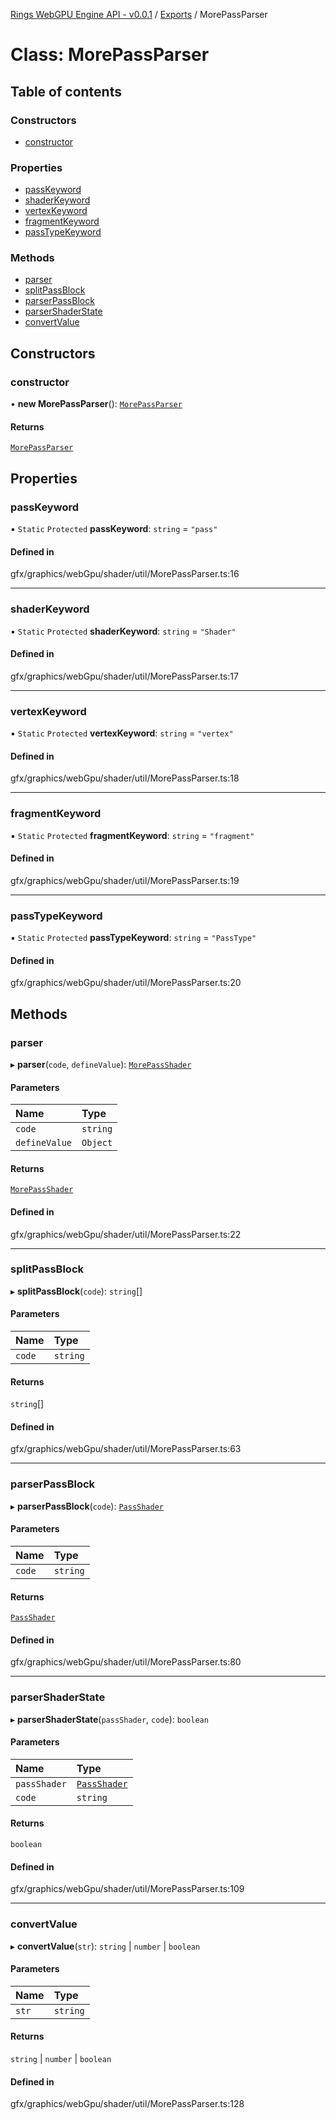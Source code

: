 [Rings WebGPU Engine API - v0.0.1](../README.md) / [Exports](../modules.md) / MorePassParser

# Class: MorePassParser

## Table of contents

### Constructors

- [constructor](MorePassParser.md#constructor)

### Properties

- [passKeyword](MorePassParser.md#passkeyword)
- [shaderKeyword](MorePassParser.md#shaderkeyword)
- [vertexKeyword](MorePassParser.md#vertexkeyword)
- [fragmentKeyword](MorePassParser.md#fragmentkeyword)
- [passTypeKeyword](MorePassParser.md#passtypekeyword)

### Methods

- [parser](MorePassParser.md#parser)
- [splitPassBlock](MorePassParser.md#splitpassblock)
- [parserPassBlock](MorePassParser.md#parserpassblock)
- [parserShaderState](MorePassParser.md#parsershaderstate)
- [convertValue](MorePassParser.md#convertvalue)

## Constructors

### constructor

• **new MorePassParser**(): [`MorePassParser`](MorePassParser.md)

#### Returns

[`MorePassParser`](MorePassParser.md)

## Properties

### passKeyword

▪ `Static` `Protected` **passKeyword**: `string` = `"pass"`

#### Defined in

gfx/graphics/webGpu/shader/util/MorePassParser.ts:16

___

### shaderKeyword

▪ `Static` `Protected` **shaderKeyword**: `string` = `"Shader"`

#### Defined in

gfx/graphics/webGpu/shader/util/MorePassParser.ts:17

___

### vertexKeyword

▪ `Static` `Protected` **vertexKeyword**: `string` = `"vertex"`

#### Defined in

gfx/graphics/webGpu/shader/util/MorePassParser.ts:18

___

### fragmentKeyword

▪ `Static` `Protected` **fragmentKeyword**: `string` = `"fragment"`

#### Defined in

gfx/graphics/webGpu/shader/util/MorePassParser.ts:19

___

### passTypeKeyword

▪ `Static` `Protected` **passTypeKeyword**: `string` = `"PassType"`

#### Defined in

gfx/graphics/webGpu/shader/util/MorePassParser.ts:20

## Methods

### parser

▸ **parser**(`code`, `defineValue`): [`MorePassShader`](MorePassShader.md)

#### Parameters

| Name | Type |
| :------ | :------ |
| `code` | `string` |
| `defineValue` | `Object` |

#### Returns

[`MorePassShader`](MorePassShader.md)

#### Defined in

gfx/graphics/webGpu/shader/util/MorePassParser.ts:22

___

### splitPassBlock

▸ **splitPassBlock**(`code`): `string`[]

#### Parameters

| Name | Type |
| :------ | :------ |
| `code` | `string` |

#### Returns

`string`[]

#### Defined in

gfx/graphics/webGpu/shader/util/MorePassParser.ts:63

___

### parserPassBlock

▸ **parserPassBlock**(`code`): [`PassShader`](PassShader.md)

#### Parameters

| Name | Type |
| :------ | :------ |
| `code` | `string` |

#### Returns

[`PassShader`](PassShader.md)

#### Defined in

gfx/graphics/webGpu/shader/util/MorePassParser.ts:80

___

### parserShaderState

▸ **parserShaderState**(`passShader`, `code`): `boolean`

#### Parameters

| Name | Type |
| :------ | :------ |
| `passShader` | [`PassShader`](PassShader.md) |
| `code` | `string` |

#### Returns

`boolean`

#### Defined in

gfx/graphics/webGpu/shader/util/MorePassParser.ts:109

___

### convertValue

▸ **convertValue**(`str`): `string` \| `number` \| `boolean`

#### Parameters

| Name | Type |
| :------ | :------ |
| `str` | `string` |

#### Returns

`string` \| `number` \| `boolean`

#### Defined in

gfx/graphics/webGpu/shader/util/MorePassParser.ts:128
